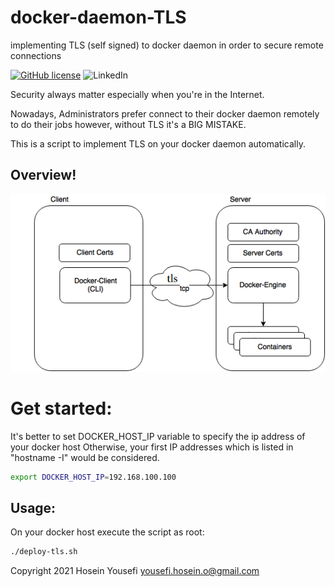 # docker-daemon-TLS
implementing TLS (self signed) to docker daemon in order to secure remote connections

[![GitHub license](https://img.shields.io/github/license/hosein-yousefii/docker-ansible)](https://github.com/hosein-yousefii/docker-ansible/blob/master/LICENSE)
![LinkedIn](https://shields.io/badge/style-hoseinyousefii-black?logo=linkedin&label=LinkedIn&link=https://www.linkedin.com/in/hoseinyousefi)

Security always matter especially when you're in the Internet.

Nowadays, Administrators prefer connect to their docker daemon remotely to do their jobs however, without TLS it's a BIG MISTAKE.

This is a script to implement TLS on your docker daemon automatically.

## Overview!

<img width="900" src="https://github.com/hosein-yousefii/docker-daemon-tls/blob/main/image.png">

# Get started:

It's better to set DOCKER_HOST_IP variable to specify the ip address of your docker host Otherwise, your first IP addresses which is listed in "hostname -I" would be considered.

```bash
export DOCKER_HOST_IP=192.168.100.100
```

## Usage:

On your docker host execute the script as root:

```bash
./deploy-tls.sh
```


Copyright 2021 Hosein Yousefi <yousefi.hosein.o@gmail.com>
